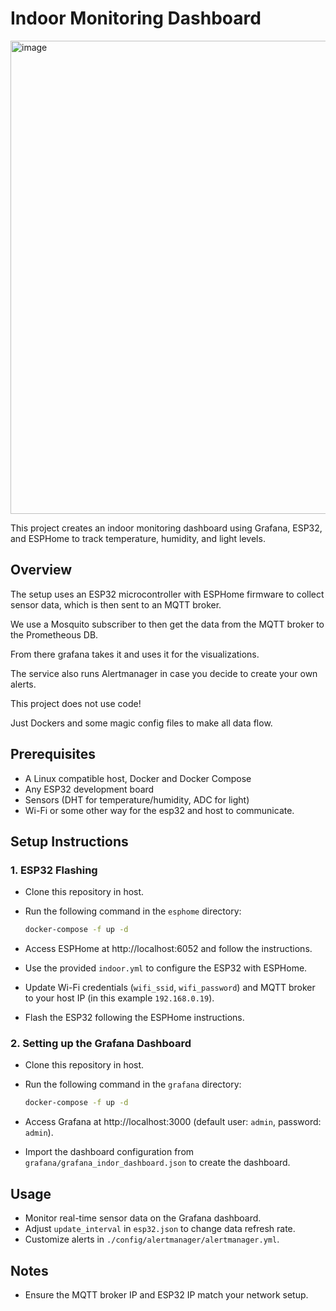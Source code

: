 # Indoor Monitoring Dashboard

<img width="1905" height="757" alt="image" src="https://github.com/user-attachments/assets/9851e6b3-a3be-4160-add5-5814910e2038" />

This project creates an indoor monitoring dashboard using Grafana, ESP32, and ESPHome to track temperature, humidity, and light levels.

## Overview

The setup uses an ESP32 microcontroller with ESPHome firmware to collect sensor data, which is then sent to an MQTT broker.

We use a Mosquito subscriber to then get the data from the MQTT broker to the Prometheous DB.

From there grafana takes it and uses it for the visualizations.

The service also runs Alertmanager in case you decide to create your own alerts.

This project does not use code!

Just Dockers and some magic config files to make all data flow.

## Prerequisites
- A Linux compatible host, Docker and Docker Compose
- Any ESP32 development board
- Sensors (DHT for temperature/humidity, ADC for light)
- Wi-Fi or some other way for the esp32 and host to communicate.

## Setup Instructions

### 1. ESP32 Flashing
- Clone this repository in host.
- Run the following command in the `esphome` directory:

  ```bash
  docker-compose -f up -d
- Access ESPHome at http://localhost:6052 and follow the instructions.
- Use the provided `indoor.yml` to configure the ESP32 with ESPHome.
- Update Wi-Fi credentials (`wifi_ssid`, `wifi_password`) and MQTT broker to your host IP (in this example `192.168.0.19`).
- Flash the ESP32 following the ESPHome instructions.

### 2. Setting up the Grafana Dashboard
- Clone this repository in host.
- Run the following command in the `grafana` directory:

  ```bash
  docker-compose -f up -d
- Access Grafana at http://localhost:3000 (default user: `admin`, password: `admin`).
- Import the dashboard configuration from `grafana/grafana_indor_dashboard.json` to create the dashboard.

## Usage
- Monitor real-time sensor data on the Grafana dashboard.
- Adjust `update_interval` in `esp32.json` to change data refresh rate.
- Customize alerts in `./config/alertmanager/alertmanager.yml`.

## Notes
- Ensure the MQTT broker IP and ESP32 IP match your network setup.






